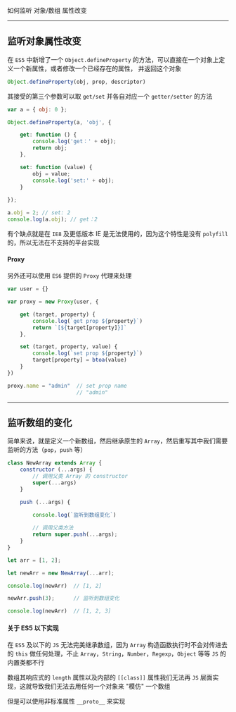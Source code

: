 如何监听 对象/数组 属性改变

----


## 监听对象属性改变

在 ```ES5``` 中新增了一个 ```Object.defineProperty``` 的方法，可以直接在一个对象上定义一个新属性，或者修改一个已经存在的属性， 并返回这个对象

```js
Object.defineProperty(obj, prop, descriptor)
```

其接受的第三个参数可以取 ```get/set``` 并各自对应一个 ```getter/setter``` 的方法

```js
var a = { obj: 0 };

Object.defineProperty(a, 'obj', {

    get: function () {
        console.log('get：' + obj);
        return obj;
    },

    set: function (value) {
        obj = value;
        console.log('set:' + obj);
    }
    
});

a.obj = 2; // set: 2
console.log(a.obj); // get：2
```

有个缺点就是在 ```IE8``` 及更低版本 IE 是无法使用的，因为这个特性是没有 ```polyfill``` 的，所以无法在不支持的平台实现


#### Proxy

另外还可以使用 ```ES6``` 提供的 ```Proxy``` 代理来处理

```js
var user = {}

var proxy = new Proxy(user, {

    get (target, property) {
        console.log(`get prop ${property}`)
        return `[${target[property]}]`
    },

    set (target, property, value) {
        console.log(`set prop ${property}`)
        target[property] = btoa(value)
    }
})

proxy.name = "admin"  // set prop name
                      // "admin"
```

----


## 监听数组的变化

简单来说，就是定义一个新数组，然后继承原生的 ```Array```，然后重写其中我们需要监听的方法（```pop```，```push``` 等）

```js
class NewArray extends Array {
    constructor (...args) {
        // 调用父类 Array 的 constructor
        super(...args)
    }

    push (...args) {
        
        console.log(`监听到数组变化`)

        // 调用父类方法
        return super.push(...args);
    }
}

let arr = [1, 2];

let newArr = new NewArray(...arr);

console.log(newArr)  // [1, 2]

newArr.push(3);      // 监听到数组变化

console.log(newArr)  // [1, 2, 3]
```

#### 关于 ES5 以下实现

在 ```ES5``` 及以下的 ```JS``` 无法完美继承数组，因为 ```Array``` 构造函数执行时不会对传进去的 ```this``` 做任何处理，不止 ```Array```，```String```，```Number```，```Regexp```，```Object``` 等等 ```JS``` 的内置类都不行

数组其响应式的 ```length``` 属性以及内部的 ```[[class]]``` 属性我们无法再 ```JS``` 层面实现，这就导致我们无法去用任何一个对象来 "模仿" 一个数组

但是可以使用非标准属性 ```__proto__``` 来实现
